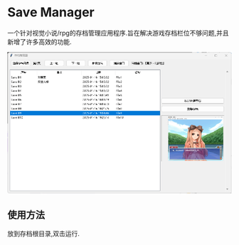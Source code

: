 # Save Manager
一个针对视觉小说/rpg的存档管理应用程序.旨在解决游戏存档栏位不够问题,并且新增了许多高效的功能.

![预览图](2025-01-16%2019%2035%2039.png)
## 使用方法
放到存档根目录,双击运行.
